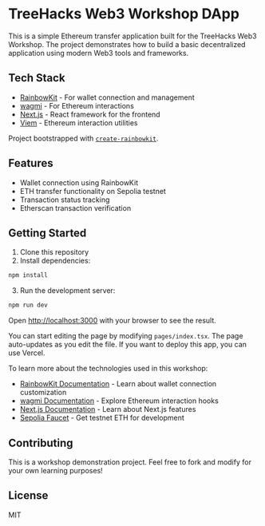 # TreeHacks Web3 Workshop DApp

This is a simple Ethereum transfer application built for the TreeHacks Web3 Workshop. The project demonstrates how to build a basic decentralized application using modern Web3 tools and frameworks.

## Tech Stack

- [RainbowKit](https://rainbowkit.com) - For wallet connection and management
- [wagmi](https://wagmi.sh) - For Ethereum interactions
- [Next.js](https://nextjs.org/) - React framework for the frontend
- [Viem](https://viem.sh) - Ethereum interaction utilities

Project bootstrapped with [`create-rainbowkit`](/packages/create-rainbowkit).

## Features

- Wallet connection using RainbowKit
- ETH transfer functionality on Sepolia testnet
- Transaction status tracking
- Etherscan transaction verification

## Getting Started

1. Clone this repository
2. Install dependencies:
```bash
npm install
```

3. Run the development server:

```bash
npm run dev
```

Open [http://localhost:3000](http://localhost:3000) with your browser to see the result.

You can start editing the page by modifying `pages/index.tsx`. The page auto-updates as you edit the file. If you want to deploy this app, you can use Vercel.

To learn more about the technologies used in this workshop:

- [RainbowKit Documentation](https://rainbowkit.com) - Learn about wallet connection customization
- [wagmi Documentation](https://wagmi.sh) - Explore Ethereum interaction hooks
- [Next.js Documentation](https://nextjs.org/docs) - Learn about Next.js features
- [Sepolia Faucet](https://sepoliafaucet.com) - Get testnet ETH for development

## Contributing

This is a workshop demonstration project. Feel free to fork and modify for your own learning purposes!

## License

MIT